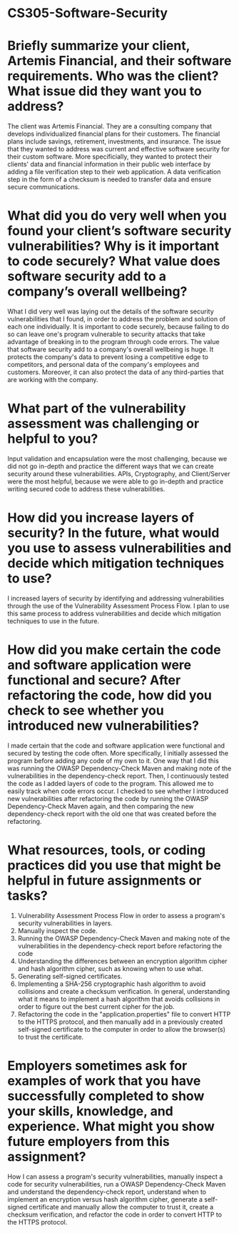 # CS305-Software-Security

# Briefly summarize your client, Artemis Financial, and their software requirements. Who was the client? What issue did they want you to address?
The client was Artemis Financial. They are a consulting company that develops individualized financial plans for their customers. The financial plans include savings, retirement, investments, and insurance. The issue that they wanted to address was current and effective software security for their custom software. More specificially, they wanted to protect their clients' data and financial information in their public web interface by adding a file verification step to their web application. A data verification step in the form of a checksum is needed to transfer data and ensure secure communications.

# What did you do very well when you found your client’s software security vulnerabilities? Why is it important to code securely? What value does software security add to a company’s overall wellbeing?
What I did very well was laying out the details of the software security vulnerabilities that I found, in order to address the problem and solution of each one individually. It is important to code securely, because failing to do so can leave one's program vulnerable to security attacks that take advantage of breaking in to the program through code errors. The value that software security add to a company's overall wellbeing is huge. It protects the company's data to prevent losing a competitive edge to competitors, and personal data of the company's employees and customers. Moreover, it can also protect the data of any third-parties that are working with the company.  

# What part of the vulnerability assessment was challenging or helpful to you?
Input validation and encapsulation were the most challenging, because we did not go in-depth and practice the different ways that we can create security around these vulnerabilities. APIs, Cryptography, and Client/Server were the most helpful, because we were able to go in-depth and practice writing secured code to address these vulnerabilities. 

# How did you increase layers of security? In the future, what would you use to assess vulnerabilities and decide which mitigation techniques to use?
I increased layers of security by identifying and addressing vulnerabilities through the use of the Vulnerability Assessment Process Flow. I plan to use this same process to address vulnerabilities and decide which mitigation techniques to use in the future. 

# How did you make certain the code and software application were functional and secure? After refactoring the code, how did you check to see whether you introduced new vulnerabilities?
I made certain that the code and software application were functional and secured by testing the code often. More specifically, I initially assessed the program before adding any code of my own to it. One way that I did this was running the OWASP Dependency-Check Maven and making note of the vulnerabilities in the dependency-check report. Then, I continuously tested the code as I added layers of code to the program. This allowed me to easily track when code errors occur. I checked to see whether I introduced new vulnerabilities after refactoring the code by running the OWASP Dependency-Check Maven again, and then comparing the new dependency-check report with the old one that was created before the refactoring. 

# What resources, tools, or coding practices did you use that might be helpful in future assignments or tasks?
1. Vulnerability Assessment Process Flow in order to assess a program's security vulnerabilities in layers.
2. Manually inspect the code.
3. Running the OWASP Dependency-Check Maven and making note of the vulnerabilities in the dependency-check report before refactoring the code
4. Understanding the differences between an encryption algorithm cipher and hash algorithm cipher, such as knowing when to use what. 
5. Generating self-signed certificates.
6. Implementing a SHA-256 cryptographic hash algorithm to avoid collisions and create a checksum verification. In general, understanding what it means to implement a hash algorithm that avoids collisions in order to figure out the best current cipher for the job. 
7. Refactoring the code in the "application.properties" file to convert HTTP to the HTTPS protocol, and then manually add in a previously created self-signed certificate to the computer in order to allow the browser(s) to trust the certificate. 

# Employers sometimes ask for examples of work that you have successfully completed to show your skills, knowledge, and experience. What might you show future employers from this assignment?
How I can assess a program's security vulnerabilities, manually inspect a code for security vulnerabilities, run a OWASP Dependency-Check Maven and understand the dependency-check report, understand when to implement an encryption versus hash algorithm cipher, generate a self-signed certificate and manually allow the computer to trust it, create a checksum verification, and refactor the code in order to convert HTTP to the HTTPS protocol.
